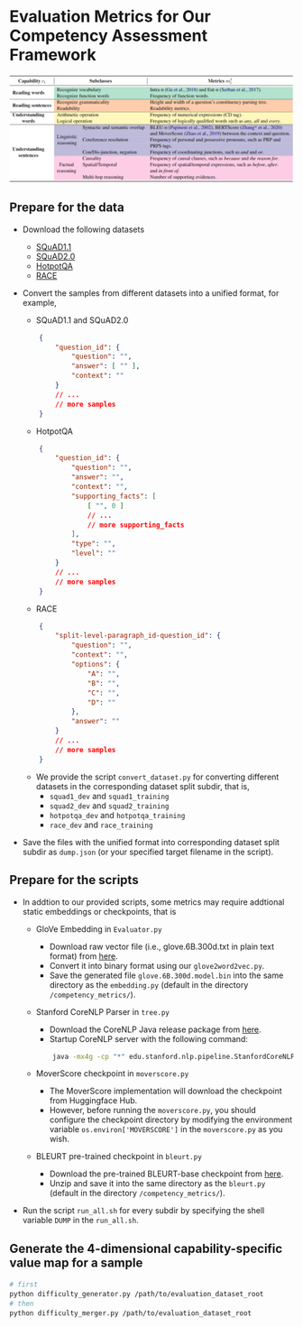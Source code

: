 # Evaluation Metrics for Our Competency Assessment Framework

![](../pipeline/metrics_table.png)

## Prepare for the data

- Download the following datasets
    - [SQuAD1.1](https://rajpurkar.github.io/SQuAD-explorer/)
    - [SQuAD2.0](https://rajpurkar.github.io/SQuAD-explorer/)
    - [HotpotQA](https://hotpotqa.github.io/)
    - [RACE](https://www.cs.cmu.edu/~glai1/data/race/)

- Convert the samples from different datasets into a unified format, for example,
    - SQuAD1.1 and SQuAD2.0
    ```json
        {
            "question_id": {
                "question": "",
                "answer": [ "" ],
                "context": ""
            }
            // ...
            // more samples
        }
    ```
    - HotpotQA
    ```json
        {
            "question_id": {
                "question": "",
                "answer": "",
                "context": "",
                "supporting_facts": [ 
                    [ "", 0 ]
                    // ...
                    // more supporting_facts
                ],
                "type": "",
                "level": ""
            }
            // ...
            // more samples
        }
    ```
    - RACE
    ```json
        {
            "split-level-paragraph_id-question_id": {
                "question": "",
                "context": "",
                "options": {
                    "A": "",
                    "B": "",
                    "C": "",
                    "D": ""
                },
                "answer": ""
            }
            // ...
            // more samples
        }
    ```
    - We provide the script `convert_dataset.py` for converting different datasets in the corresponding dataset split subdir, that is,
        - `squad1_dev` and `squad1_training`
        - `squad2_dev` and `squad2_training`
        - `hotpotqa_dev` and `hotpotqa_training`
        - `race_dev` and `race_training`
- Save the files with the unified format into corresponding dataset split subdir as `dump.json` (or your specified target filename in the script).

## Prepare for the scripts
- In addtion to our provided scripts, some metrics may require addtional static embeddings or checkpoints, that is
    - GloVe Embedding in `Evaluator.py`
        - Download raw vector file (i.e., glove.6B.300d.txt in plain text format) from [here](https://github.com/stanfordnlp/GloVe).
        - Convert it into binary format using our `glove2word2vec.py`.
        - Save the generated file `glove.6B.300d.model.bin` into the same directory as the `embedding.py` (default in the directory `/competency_metrics/`).
    - Stanford CoreNLP Parser in `tree.py`
        - Download the CoreNLP Java release package from [here](https://nlp.stanford.edu/software/stanford-corenlp-latest.zip).
        - Startup CoreNLP server with the following command:
        ```bash
            java -mx4g -cp "*" edu.stanford.nlp.pipeline.StanfordCoreNLPServer -port 9000 -timeout 150000 -props StanfordCoreNLP.properties
        ```
    - MoverScore checkpoint in `moverscore.py`
        - The MoverScore implementation will download the checkpoint from Huggingface Hub.
        - However, before running the `moverscore.py`, you should configure the checkpoint directory by modifying the environment variable `os.environ['MOVERSCORE']` in the `moverscore.py` as you wish.

    - BLEURT pre-trained checkpoint in `bleurt.py`
        - Download the pre-trained BLEURT-base checkpoint from [here](https://storage.googleapis.com/bleurt-oss-21/BLEURT-20.zip).
        - Unzip and save it into the same directory as the `bleurt.py` (default in the directory `/competency_metrics/`).

- Run the script `run_all.sh` for every subdir by specifying the shell variable `DUMP` in the `run_all.sh`.

## Generate the 4-dimensional capability-specific value map for a sample
```bash
# first
python difficulty_generator.py /path/to/evaluation_dataset_root
# then
python difficulty_merger.py /path/to/evaluation_dataset_root
```